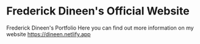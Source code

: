 # Frederick Dineen's Official Website
Frederick Dineen's Portfolio
Here you can find out more information on my website https://dineen.netlify.app
